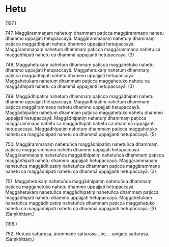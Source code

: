 

# Hetu







(197.)

747\. Maggārammaṇaṃ nahetuṃ dhammaṃ paṭicca maggārammaṇo nahetu dhammo uppajjati hetupaccayā. Maggārammaṇaṃ nahetuṃ dhammaṃ paṭicca maggādhipati nahetu dhammo uppajjati hetupaccayā. Maggārammaṇaṃ nahetuṃ dhammaṃ paṭicca maggārammaṇo nahetu ca maggādhipati nahetu ca dhammā uppajjanti hetupaccayā. (3)

748\. Maggahetukaṃ nahetuṃ dhammaṃ paṭicca maggahetuko nahetu dhammo uppajjati hetupaccayā. Maggahetukaṃ nahetuṃ dhammaṃ paṭicca maggādhipati nahetu dhammo uppajjati hetupaccayā. Maggahetukaṃ nahetuṃ dhammaṃ paṭicca maggahetuko nahetu ca maggādhipati nahetu ca dhammā uppajjanti hetupaccayā. (3)

749\. Maggādhipatiṃ nahetuṃ dhammaṃ paṭicca maggādhipati nahetu dhammo uppajjati hetupaccayā. Maggādhipatiṃ nahetuṃ dhammaṃ paṭicca maggārammaṇo nahetu dhammo uppajjati hetupaccayā. Maggādhipatiṃ nahetuṃ dhammaṃ paṭicca maggahetuko nahetu dhammo uppajjati hetupaccayā. Maggādhipatiṃ nahetuṃ dhammaṃ paṭicca maggārammaṇo nahetu ca maggādhipati nahetu ca dhammā uppajjanti hetupaccayā. Maggādhipatiṃ nahetuṃ dhammaṃ paṭicca maggahetuko nahetu ca maggādhipati nahetu ca dhammā uppajjanti hetupaccayā. (5)

750\. Maggārammaṇaṃ nahetuñca maggādhipatiṃ nahetuñca dhammaṃ paṭicca maggārammaṇo nahetu dhammo uppajjati hetupaccayā. Maggārammaṇaṃ nahetuñca maggādhipatiṃ nahetuñca dhammaṃ paṭicca maggādhipati nahetu dhammo uppajjati hetupaccayā. Maggārammaṇaṃ nahetuñca maggādhipatiṃ nahetuñca dhammaṃ paṭicca maggārammaṇo nahetu ca maggādhipati nahetu ca dhammā uppajjanti hetupaccayā. (3)

751\. Maggahetukaṃ nahetuñca maggādhipatiṃ nahetuñca dhammaṃ paṭicca maggahetuko nahetu dhammo uppajjati hetupaccayā. Maggahetukaṃ nahetuñca maggādhipatiṃ nahetuñca dhammaṃ paṭicca maggādhipati nahetu dhammo uppajjati hetupaccayā. Maggahetukaṃ nahetuñca maggādhipatiṃ nahetuñca dhammaṃ paṭicca maggahetuko nahetu ca maggādhipati nahetu ca dhammā uppajjanti hetupaccayā. (3) (Saṃkhittaṃ.)

(198.)

752\. Hetuyā sattarasa, ārammaṇe sattarasa…pe…  avigate sattarasa. (Saṃkhittaṃ.)



